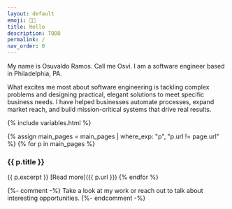```yaml
---
layout: default
emoji: 👋🏼
title: Hello
description: TODO
permalink: /
nav_order: 0
---
```


My name is Osuvaldo Ramos. Call me Osvi. I am a software engineer based in Philadelphia, PA.

What excites me most about software engineering is tackling complex problems and designing practical, elegant solutions to meet specific business needs. I have helped businesses automate processes, expand market reach, and build mission-critical systems that drive real results.

{% include variables.html %}

{% assign main_pages = main_pages | where_exp: "p", "p.url != page.url" %}
{% for p in main_pages %}
### {{ p.title }}
{{ p.excerpt }}
[Read more]({{ p.url }})
{% endfor %}

{%- comment -%} Take a look at my work or reach out to talk about interesting opportunities. {%- endcomment -%}
